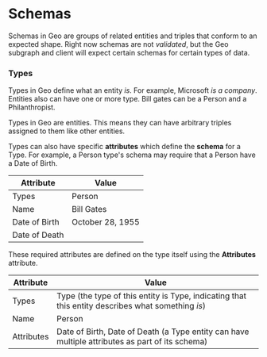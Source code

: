 # Schemas

Schemas in Geo are groups of related entities and triples that conform to an expected shape. Right now schemas are not _validated_, but the Geo subgraph and client will expect certain schemas for certain types of data.

### Types

Types in Geo define what an entity _is_. For example, Microsoft _is a company_. Entities also can have one or more type. Bill gates can be a Person and a Philanthropist.

Types in Geo are entities. This means they can have arbitrary triples assigned to them like other entities.

Types can also have specific **attributes** which define the **schema** for a Type. For example, a Person type's schema may require that a Person have a Date of Birth.

| Attribute     | Value            |
| ------------- | ---------------- |
| Types         | Person           |
| Name          | Bill Gates       |
| Date of Birth | October 28, 1955 |
| Date of Death |                  |

These required attributes are defined on the type itself using the **Attributes** attribute.

| Attribute  | Value                                                                                             |
| ---------- | ------------------------------------------------------------------------------------------------- |
| Types      | Type (the type of this entity is Type, indicating that this entity describes what something _is_) |
| Name       | Person                                                                                            |
| Attributes | Date of Birth, Date of Death (a Type entity can have multiple attributes as part of its schema)   |

